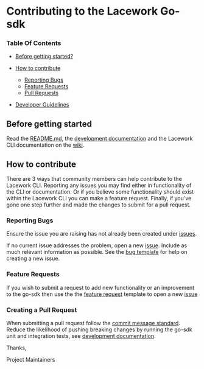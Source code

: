# Contributing to the Lacework Go-sdk

### Table Of Contents

* [Before getting started?](#before-getting-started)

* [How to contribute](#how-to-contribute)
    * [Reporting Bugs](#reporting-bugs)
    * [Feature Requests](#feature-requests)
    * [Pull Requests](#creating-a-pull-request)

* [Developer Guidelines](/DEVELOPER_GUIDELINES.md)


## Before getting started

Read the [README.md](https://github.com/lacework/go-sdk/blob/main/README.md), the [development documentation](https://github.com/lacework/go-sdk/tree/main/cli#development) 
and the Lacework CLI documentation on the [wiki](https://github.com/lacework/go-sdk/wiki/CLI-Documentation).


## How to contribute
There are 3 ways that community members can help contribute to the Lacework CLI.
Reporting any issues you may find either in functionality of the CLI or documentation. Or if you believe some functionality should exist
within the Lacework CLI you can make a feature request. Finally, if you've gone one step further and made the changes to submit for a pull request.

### Reporting Bugs

Ensure the issue you are raising has not already been created under [issues](https://github.com/lacework/go-sdk/issues).

If no current issue addresses the problem, open a new [issue](https://github.com/lacework/go-sdk/issues/new).
Include as much relevant information as possible. See the [bug template](https://github.com/lacework/go-sdk/blob/main/.github/ISSUE_TEMPLATE/bug_report.md) for help on creating a new issue.

### Feature Requests

If you wish to submit a request to add new functionality or an improvement to the go-sdk then use the the [feature request](https://github.com/lacework/go-sdk/blob/main/.github/ISSUE_TEMPLATE/feature_request.md) template to 
open a new [issue](https://github.com/lacework/go-sdk/issues/new)

### Creating a Pull Request

When submitting a pull request follow the [commit message standard](#commit-message-standard).
Reduce the likelihood of pushing breaking changes by running the go-sdk unit and integration tests, 
see [development documentation](https://github.com/lacework/go-sdk/tree/main/cli#development).

Thanks,

Project Maintainers

